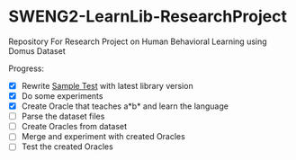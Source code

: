 # SWENG2-LearnLib-ResearchProject
Repository For Research Project on Human Behavioral Learning using Domus Dataset

Progress:
- [x] Rewrite [Sample Test](http://ls5-www.cs.tu-dortmund.de/projects/learnlib/learnlib-tutorial.php) with latest library version
- [x] Do some experiments
- [x] Create Oracle that teaches a\*b\* and learn the language
- [ ] Parse the dataset files
- [ ] Create Oracles from dataset
- [ ] Merge and experiment with created Oracles
- [ ] Test the created Oracles